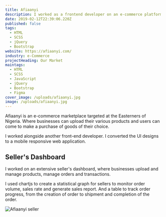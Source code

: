 ```yaml
---
title: Afiaanyi
description: I worked as a frontend developer on an e-commerce platform
date: 2019-02-12T22:39:06.220Z
published: false
tags:
  - HTML
  - SCSS
  - jQuery
  - Bootstrap
website: https://afiaanyi.com/
industry: e-Commerce
projectHeading: Our Market
maintags:
  - HTML
  - SCSS
  - JavaScript
  - jQuery
  - Bootstrap
  - Figma
cover_image: /uploads/afiaanyi.jpg
image: /uploads/afiaanyi.jpg
---
```

Afiaanyi is an e-commerce marketplace targeted at the Easterners of Nigeria. Where businesses can upload their various products and users can come to make a purchase of goods of their choice.

I worked alongside another front-end developer. I converted the UI designs to a mobile responsive web application. 

## Seller's Dashboard

I worked on an extensive seller's dashboard, where businesses upload and manage products, manage orders and transactions.

I used chartjs to create a statistical graph for sellers to monitor order volume, sales rate and generate sales report. And a table to track order progress, from the creation of order to shipment and completion of the order.

![Afiaanyi seller](/uploads/afiaanyi-seller.jpg "Afiaanyi seller")